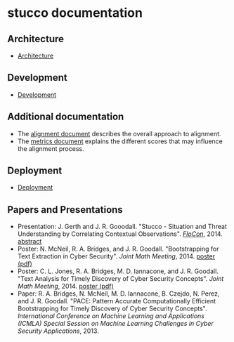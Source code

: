 stucco documentation
====================

## Architecture

* [Architecture](./docs/arch-v1.md)

## Development

* [Development](./docs/development.md)

## Additional documentation

* The [alignment document](./docs/alignment.md) describes the overall approach to alignment. 
* The [metrics document](./docs/metrics.md) explains the different scores that may influence the alignment process.

## Deployment

* [Deployment](./docs/deployment.md)


## Papers and Presentations

* Presentation: J. Gerth and J. R. Gooodall. "Stucco - Situation and Threat Understanding by Correlating Contextual Observations". [*FloCon*](https://www.cert.org/flocon/), 2014. [abstract](./presentations/2014-FloCon-Gerth.md)
* Poster: N. McNeil, R. A. Bridges, and J. R. Goodall. "Bootstrapping for Text Extraction in Cyber Security". *Joint Math Meeting*, 2014. [poster (pdf)](2014-JMM-McNeill-BootstrappingPoster.pdf)
* Poster: C. L. Jones, R. A. Bridges, M. D. Iannacone, and J. R. Goodall. "Text Analysis for Timely Discovery of Cyber Security Concepts". *Joint Math Meeting*, 2014. [poster (pdf)](2014-JMM-Jones-TextPoster.pdf)
* Paper: R. A. Bridges, N. McNeil, M. D. Iannacone, B. Czejdo, N. Perez, and J. R. Goodall. "PACE: Pattern Accurate Computationally Efficient Bootstrapping for Timely Discovery of Cyber Security Concepts". *International Conference on Machine Learning and Applications (ICMLA) Special Session on Machine Learning Challenges in Cyber Security Applications*, 2013. 